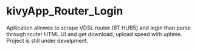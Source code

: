 # kivyApp_Router_Login
Apllication allowes to scrape VDSL router (BT HUB5) and login than parse through router HTML UI and get download, upload speed with  uptime.
Project is still under develpment.

